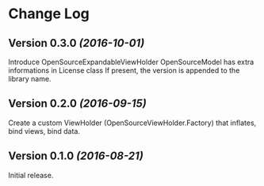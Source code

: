 Change Log
==========

Version 0.3.0 *(2016-10-01)*
----------------------------

Introduce OpenSourceExpandableViewHolder 
OpenSourceModel has extra informations in License class
If present, the version is appended to the library name.

Version 0.2.0 *(2016-09-15)*
----------------------------

Create a custom ViewHolder (OpenSourceViewHolder.Factory) that inflates, bind views, bind data.

Version 0.1.0 *(2016-08-21)*
----------------------------

Initial release.
